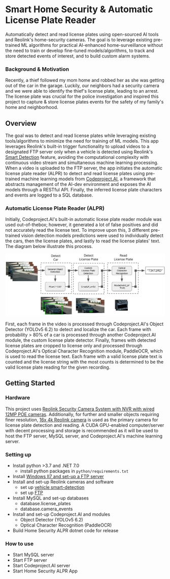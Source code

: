# Smart Home Security & Automatic License Plate Reader
Automatically detect and read license plates using open-sourced AI tools and Reolink's home-security cameras. The goal is to leverage existing pre-trained ML algorithms for practical AI-enhanced home-surveillance without the need to train or develop fine-tuned models/algorithms, to track and store detected events of interest, and to build custom alarm systems.

### Background & Motivation
Recently, a thief followed my mom home and robbed her as she was getting out of the car in the garage. Luckily, our neighbors had a security camera and we were able to identify the thief's license plate, leading to an arrest. The license plate was crucial for the police investigation and inspired this project to capture & store license plates events for the safety of my family's home and neighborhood.

## Overview
The goal was to detect and read license plates while leveraging existing tools/algorithms to minimize the need for training of ML models. This app leverages Reolink's built-in trigger functionality to upload videos to a designated FTP server only when a vehicle is detected using Reolink's [Smart Detection](https://support.reolink.com/hc/en-us/articles/900002812826-Introduction-to-Smart-Detection) feature, avoiding the computational complexity with continuous video stream and simultaneous machine learning processing. When a video is uploaded to the FTP server, the app initiates the automatic license plate reader (ALPR) to detect and read license plates using pre-trained machine learning models from [Codeproject.AI](https://www.codeproject.com/Articles/5322557/CodeProject-AI-Server-AI-the-easy-way), a framework that abstracts management of the AI-dev environment and exposes the AI models through a RESTful API. Finally, the inferred license plate characters and events are logged to a SQL database. 

### Automatic License Plate Reader (ALPR)
Initially, Codeproject.AI's built-in automatic licese plate reader module was used out-of-thebox; however, it generated a lot of false positives and did not accurately read the license text. To improve upon this, 3 different pre-trained vision detection models predictions were used to individually detect the cars, then the license plates, and lastly to read the license plates' text. The diagram below illustrate this process. 

![ALPR Alg](docs/images/alpr_alg.PNG)

First, each frame in the video is processed through Codeproject.AI's Object Detector (YOLOv5 6.2) to detect and localize the car. Each frame with probability > 80% of a car is processed through another Codeproject.AI module, the custom license plate detector. Finally, frames with detected license plates are cropped to license only and processed through Codeproject.AI's Optical Character Recognition module, PaddleOCR, which is used to read the license text. Each frame with a valid license plate text is counted and the license string with the most counts is determined to be the valid license plate reading for the given recording. 

## Getting Started
### Hardware
This project uses [Reolink Security Camera System with NVR with wired 12MP POE cameras](https://store.reolink.com/us/security-camera-systems/). Additionally, for further and smaller objects requiring finer resolution, [16x 4k Reolink camera](https://reolink.com/us/product/rlc-823a-16x/) is used as the primary camera for license plate detection and reading. A CUDA GPU-enabled computer/server with decent processing and storage is recommended as it will be used to host the FTP server, MySQL server, and Codeproject.AI's machine learning server.

### Setting up
- Install python >3.7 and .NET 7.0
    - install python packages in `python/requirements.txt`
- Install [Windows II7 and set-up a FTP server](https://learn.microsoft.com/en-us/iis/publish/using-the-ftp-service/configure-ftp-with-iis-manager-authentication-in-iis-7)
- Install and set-up Reolink cameras and software
    - set up [vehicle smart-detection](https://support.reolink.com/hc/en-us/articles/900002936246-How-to-Set-up-Smart-Person-Detection-Recording-only-via-Reolink-Client/) 
    - set up [FTP](https://support.reolink.com/hc/en-us/articles/900004645323-How-to-Upload-Continuous-Recording-to-FTP-on-POE-NVR-New-UI-/?source=search)
- Install MySQL and set-up databases
    - database.license_plates
    - database.camera_events 
- Install and set-up Codeproject.AI and modules
    - Object Detector (YOLOv5 6.2)
    - Optical Character Recognition (PaddleOCR)
- Build Home Security ALPR dotnet code for release

### How to use
- Start MySQL server
- Start FTP server
- Start Codeproject.AI server
- Start Home Security ALPR App
